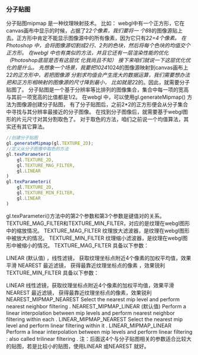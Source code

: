 ### 分子贴图
分子贴图mipmap 是一种纹理映射技术。
比如：
webgl中有一个正方形，它在canvas画布中显示的时候，占据了2*2个像素，我们要将一
个8*8的图像源贴上去。正方形中肯定不能显示图像源中的所有像素，因为它只有2*2=4个像素。
在Photoshop 中，会将图像源切割成2行、2列的色块，然后将每个色块的均值交个正方形。
在webgl 中也有类似的方法，并且它还有一层渲染性能的优化（Photoshop底层是否有这层优
化我尚且不知）
接下来咱们就说一下这层优化优化的是什么。
先想象一个场景，我要把1024*1024的图像源映射到canvas画布上2*2的正方形中，若把图像源
分割求均值会产生庞大的数据运算，我们需要想办法把和正方形相映射的图像源的尺寸降到最小，
比如就是2*2的。因此，就需要分子贴图了。
分子贴图是一个基于分辨率等比排列的图像集合，集合中每一项的宽高与其前一项宽高的比值都是1/2。
在webgl 中，可以使用gl.generateMipmap() 方法为图像源创建分子贴图，
有了分子贴图后，之前2*2的正方形便会从分子集合中寻找与其分辨率最接近的分子图像。
在找到分子图像后，就需要基于webgl图形的片元尺寸对其分割取色了。
对于取色的方法，咱们之前说一个均值算法，其实还有其它算法。

```js
//创建分子贴图
gl.generateMipmap(gl.TEXTURE_2D);
//定义从分子图像中取色的方法
gl.texParameteri(
    gl.TEXTURE_2D,
    gl.TEXTURE_MAG_FILTER,
    gl.LINEAR
)
gl.texParameteri(
    gl.TEXTURE_2D,
    gl.TEXTURE_MIN_FILTER,
    gl.LINEAR
)
```

gl.texParameteri()方法中的第2个参数和第3个参数是键值对的关系。
TEXTURE_MAG_FILTER和TEXTURE_MIN_FILTER，对应的是纹理在webgl图形中的缩放情况。
TEXTURE_MAG_FILTER 纹理放大滤波器，是纹理在webgl图形中被放大的情况。
TEXTURE_MIN_FILTER 纹理缩小滤波器，是纹理在webgl图形中被缩小的情况。
TEXTURE_MAG_FILTER 具备以下参数：

LINEAR (默认值) ，线性滤镜， 获取纹理坐标点附近4个像素的加权平均值，效果平滑
NEAREST 最近滤镜， 获得最靠近纹理坐标点的像素 ，效果锐利
TEXTURE_MIN_FILTER 具备以下参数：

LINEAR 线性滤镜，获取纹理坐标点附近4个像素的加权平均值，效果平滑
NEAREST 最近滤镜， 获得最靠近纹理坐标点的像素，效果锐利
NEAREST_MIPMAP_NEAREST Select the nearest mip level and perform nearest neighbor filtering .
NEAREST_MIPMAP_LINEAR (默认值) Perform a linear interpolation between mip levels and perform nearest neighbor filtering within each .
LINEAR_MIPMAP_NEAREST Select the nearest mip level and perform linear filtering within it .
LINEAR_MIPMAP_LINEAR Perform a linear interpolation between mip levels and perform linear filtering : also called trilinear filtering .
注：后面这4个与分子贴图相关的参数适合比较大的贴图，若是比较小的贴图，使用LINEAR 或NEAREST 就好。
